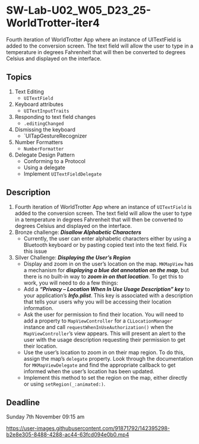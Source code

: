 # SW-Lab-U02_W05_D23_25-WorldTrotter-iter4
Fourth iteration of WorldTrotter App where an instance of UITextField is added to the conversion screen. The text field will allow the user to type in a temperature in degrees Fahrenheit that will then be converted to degrees Celsius and displayed on the interface.

## Topics
1. Text Editing
   - `UITextField`
2. Keyboard attributes
   - `UITextInputTraits`
3. Responding to text field changes
   - `.editingChanged`
4. Dismissing the keyboard
   - `UITapGestureRecognizer
5. Number Formatters
   - `NumberFormatter` 
3. Delegate Design Pattern
   - Conforming to a Protocol
   - Using a delegate
   - Implement `UITextFieldDelegate`


## Description
1. Fourth iteration of WorldTrotter App where an instance of `UITextField` is added to the conversion screen. The text field will allow the user to type in a temperature in degrees Fahrenheit that will then be converted to degrees Celsius and displayed on the interface.
2. Bronze challenge: _**Disallow Alphabetic Characters**_ 
   - Currently, the user can enter alphabetic characters either by using a Bluetooth keyboard or by pasting copied text into the text field. Fix this issue 
3. Silver Challenge: _**Displaying the User’s Region**_ 
   - Display and zoom in on the user’s location on the map. `MKMapView` has a mechanism for _**displaying a blue dot annotation on the map**_, but there is no built-in way to _**zoom in on that location**_. To get this to work, you will need to do a few things: 
   - Add a _**“Privacy – Location When In Use Usage Description” key**_ to your application’s _**Info.plist**_. This key is associated with a description that tells your users why you will be accessing their location information. 
   - Ask the user for permission to find their location. You will need to add a property to `MapViewController` for a `CLLocationManager` instance and call `requestWhenInUseAuthorization()` when the `MapViewController`’s view appears. This will present an alert to the user with the usage description requesting their permission to get their location. 
   - Use the user’s location to zoom in on their map region. To do this, assign the map’s `delegate` property. Look through the documentation for `MKMapViewDelegate` and find the appropriate callback to get informed when the user’s location has been updated.
   - Implement this method to set the region on the map, either directly or using `setRegion(_:animated:)`.

## Deadline 
Sunday 7th November 09:15 am


https://user-images.githubusercontent.com/91871792/142395298-b2e8e305-8488-4288-ac44-63fcd094e0b0.mp4

